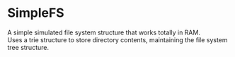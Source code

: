 # SimpleFS
A simple simulated file system structure that works totally in RAM.  
Uses a trie structure to store directory contents, maintaining the file system tree structure.
